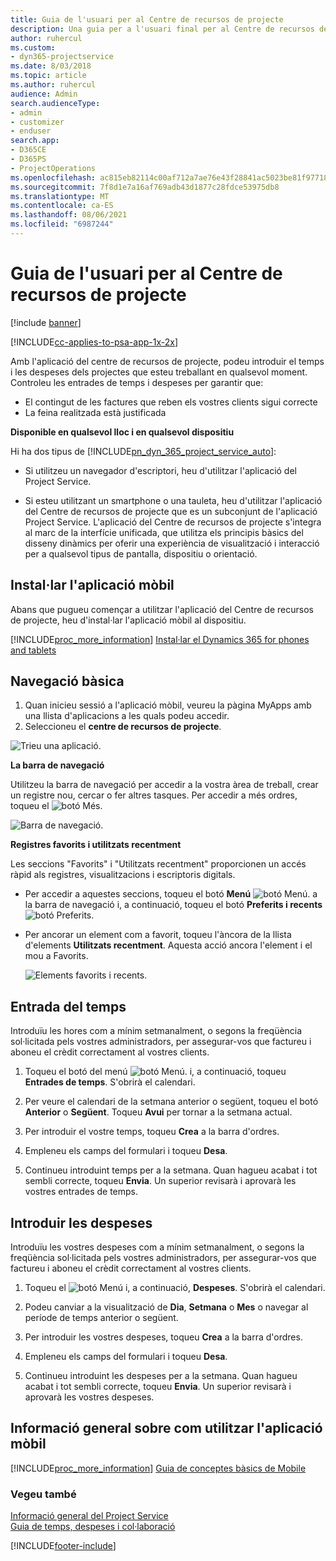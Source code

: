```yaml
---
title: Guia de l'usuari per al Centre de recursos de projecte
description: Una guia per a l'usuari final per al Centre de recursos de projecte del Project Service
author: ruhercul
ms.custom:
- dyn365-projectservice
ms.date: 8/03/2018
ms.topic: article
ms.author: ruhercul
audience: Admin
search.audienceType:
- admin
- customizer
- enduser
search.app:
- D365CE
- D365PS
- ProjectOperations
ms.openlocfilehash: ac815eb82114c00af712a7ae76e43f28841ac5023be81f97718dc7ce529e1d34
ms.sourcegitcommit: 7f8d1e7a16af769adb43d1877c28fdce53975db8
ms.translationtype: MT
ms.contentlocale: ca-ES
ms.lasthandoff: 08/06/2021
ms.locfileid: "6987244"
---
```

# <a name="user-guide-for-project-resource-hub"></a>Guia de l'usuari per al Centre de recursos de projecte

[!include [banner](../includes/psa-now-project-operations.md)]

[!INCLUDE[cc-applies-to-psa-app-1x-2x](../includes/cc-applies-to-psa-app-1x-2x.md)]

Amb l'aplicació del centre de recursos de projecte, podeu introduir el temps i les despeses dels projectes que esteu treballant en qualsevol moment. Controleu les entrades de temps i despeses per garantir que:

- El contingut de les factures que reben els vostres clients sigui correcte
- La feina realitzada està justificada

**Disponible en qualsevol lloc i en qualsevol dispositiu**

Hi ha dos tipus de [!INCLUDE[pn_dyn_365_project_service_auto](../includes/pn-dyn-365-project-service-auto.md)]: 

- Si utilitzeu un navegador d'escriptori, heu d'utilitzar l'aplicació del Project Service. 

- Si esteu utilitzant un smartphone o una tauleta, heu d'utilitzar l'aplicació del Centre de recursos de projecte que es un subconjunt de l'aplicació Project Service. L'aplicació del Centre de recursos de projecte s'integra al marc de la interfície unificada, que utilitza els principis bàsics del disseny dinàmics per oferir una experiència de visualització i interacció per a qualsevol tipus de pantalla, dispositiu o orientació. 


## <a name="install-the-mobile-app"></a>Instal·lar l'aplicació mòbil
Abans que pugueu començar a utilitzar l'aplicació del Centre de recursos de projecte, heu d'instal·lar l'aplicació mòbil al dispositiu. 

[!INCLUDE[proc_more_information](../includes/proc-more-information.md)] [Instal·lar el Dynamics 365 for phones and tablets](/dynamics365/mobile-app/install-dynamics-365-for-phones-and-tablets)

## <a name="basic-navigation"></a>Navegació bàsica
1.  Quan inicieu sessió a l'aplicació mòbil, veureu la pàgina MyApps amb una llista d'aplicacions a les quals podeu accedir. 
2.  Seleccioneu el **centre de recursos de projecte**.

![Trieu una aplicació.](media/chooseApp_1.png "Seleccioneu una aplicació")

**La barra de navegació**

Utilitzeu la barra de navegació per accedir a la vostra àrea de treball, crear un registre nou, cercar o fer altres tasques. Per accedir a més ordres, toqueu el ![botó Més.](media/MoreButton.png "Botó Més")

![Barra de navegació.](media/NavBar_2.png "Barra de navegació")

**Registres favorits i utilitzats recentment**

Les seccions "Favorits" i "Utilitzats recentment" proporcionen un accés ràpid als registres, visualitzacions i escriptoris digitals. 

- Per accedir a aquestes seccions, toqueu el botó **Menú** ![botó Menú.](media/MenuButton.png "Botó Menú") a la barra de navegació i, a continuació, toqueu el botó **Preferits i recents** ![botó Preferits](media/FavButton.png "Botó Favorits").

- Per ancorar un element com a favorit, toqueu l'àncora de la llista d'elements **Utilitzats recentment**. Aquesta acció ancora l'element i el mou a Favorits.

  ![Elements favorits i recents.](media/Favs_3.png "Elements favorits i recents")
 
## <a name="enter-time"></a>Entrada del temps
Introduïu les hores com a mínim setmanalment, o segons la freqüència sol·licitada pels vostres administradors, per assegurar-vos que factureu i aboneu el crèdit correctament al vostres clients.

1. Toqueu el botó del menú ![botó Menú.](media/MenuButton.png "Botó Menú") i, a continuació, toqueu **Entrades de temps**. S'obrirà el calendari.

2. Per veure el calendari de la setmana anterior o següent, toqueu el botó **Anterior** o **Següent**. Toqueu **Avui** per tornar a la setmana actual.

3. Per introduir el vostre temps, toqueu **Crea** a la barra d'ordres. 

4. Empleneu els camps del formulari i toqueu **Desa**.

5. Continueu introduint temps per a la setmana. Quan hagueu acabat i tot sembli correcte, toqueu **Envia**. Un superior revisarà i aprovarà les vostres entrades de temps.

## <a name="enter-expenses"></a>Introduir les despeses 
Introduïu les vostres despeses com a mínim setmanalment, o segons la freqüència sol·licitada pels vostres administradors, per assegurar-vos que factureu i aboneu el crèdit correctament al vostres clients.

1. Toqueu el ![botó Menú](media/MenuButton.png "Botó Menú") i, a continuació, **Despeses**. S'obrirà el calendari.

2. Podeu canviar a la visualització de **Dia**, **Setmana** o **Mes** o navegar al període de temps anterior o següent. 

3. Per introduir les vostres despeses, toqueu **Crea** a la barra d'ordres. 

4. Empleneu els camps del formulari i toqueu **Desa**.

5. Continueu introduint les despeses per a la setmana. Quan hagueu acabat i tot sembli correcte, toqueu **Envia**. Un superior revisarà i aprovarà les vostres despeses.

## <a name="general-information-on-how-to-use-the-mobile-app"></a>Informació general sobre com utilitzar l'aplicació mòbil 
[!INCLUDE[proc_more_information](../includes/proc-more-information.md)] [Guia de conceptes bàsics de Mobile](/dynamics365/mobile-app/dynamics-365-phones-tablets-users-guide)

### <a name="see-also"></a>Vegeu també  
 [Informació general del Project Service](../psa/overview.md)   
 [Guia de temps, despeses i col·laboració](../psa/time-expense-collaboration-guide.md)   
 


[!INCLUDE[footer-include](../includes/footer-banner.md)]